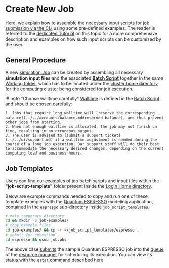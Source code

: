 # Create New Job

Here, we explain how to assemble the necessary input scripts for [job submission via the CLI](../overview.md) using some pre-defined examples. The reader is referred to the [dedicated Tutorial](../../tutorials/) on this topic for a more comprehensive description and examples on how such input scripts can be customized by the user.

## General Procedure

A new [simulation Job](../../jobs/overview.md) can be created by assembling all necessary **simulation input files** and the associated **[Batch Script](../batch-scripts/overview.md)** together in the same [Working folder](../batch-scripts/directories.md), which has to be located under the [cluster home directory](../../infrastructure/clusters/directories.md) for the [computing cluster](../../infrastructure/clusters/overview.md) being considered for job execution.

!!! note "Choose walltime carefully"
    [Walltime](../batch-scripts/directives.md) is defined in the [Batch Script](../batch-scripts/overview.md) and should be chosen carefully:
    
    1. Jobs that require long walltime will [reserve the corresponding balance](../../accounts/balance.md#reserved-balance), and thus prevent other jobs from starting.
    2. When not enough walltime is allocated, the job may not finish on time, resulting in an erroneous output. 
    3. The user is advised to [submit a support ticket](../../ui/support.md) if a walltime adjustment is needed during the course of a long job execution. Our support staff will do their best to accommodate the necessary desired changes, depending on the current computing load and business hours.

## Job Templates

Users can find our examples of job batch scripts and input files within the **"job-script-template"** folder present inside the [Login Home directory](../../infrastructure/login/directories.md). 

Below are example commands needed to copy and run one of these template examples with the [Quantum ESPRESSO](../../software/modeling/quantum-espresso.md) modeling application, contained in the `espresso` sub-directory inside `job_script_templates`.

```bash
# make temporary directory
cd && mkdir -p job-examples/
# copy example files
cd job-examples/ && cp -r ~/job_script_templates/espresso .
# submit for execution
cd espresso && qsub job.pbs
```

The above case [submits](submit.md) the sample Quantum ESPRESSO job into the [queue](../../infrastructure/resource/queues.md) of the [resource manager](../../infrastructure/resource/overview.md) for scheduling its execution. You can view its status with the `qstat` command described [here](check-status.md).
